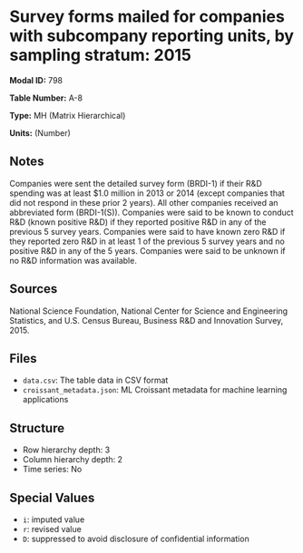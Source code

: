 # Survey forms mailed for companies with subcompany reporting units, by sampling stratum: 2015

**Modal ID:** 798

**Table Number:** A-8

**Type:** MH (Matrix Hierarchical)

**Units:** (Number)

## Notes

Companies were sent the detailed survey form (BRDI-1) if their R&D spending was at least $1.0 million in 2013 or 2014 (except companies that did not respond in these prior 2 years). All other companies received an abbreviated form (BRDI-1(S)). Companies were said to be known to conduct R&D (known positive R&D) if they reported positive R&D in any of the previous 5 survey years. Companies were said to have known zero R&D if they reported zero R&D in at least 1 of the previous 5 survey years and no positive R&D in any of the 5 years. Companies were said to be unknown if no R&D information was available.

## Sources

National Science Foundation, National Center for Science and Engineering Statistics, and U.S. Census Bureau, Business R&D and Innovation Survey, 2015.

## Files

- `data.csv`: The table data in CSV format
- `croissant_metadata.json`: ML Croissant metadata for machine learning applications

## Structure

- Row hierarchy depth: 3
- Column hierarchy depth: 2
- Time series: No

## Special Values

- `i`: imputed value
- `r`: revised value
- `D`: suppressed to avoid disclosure of confidential information

